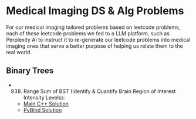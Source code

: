 # Medical Imaging DS & Alg Problems

For our medical imaging tailored problems based on leetcode problems, each of these leetcode problems we fed
to a LLM platform, such as Perplexity AI to instruct it to re-generate our leetcode problems into medical imaging
ones that serve a better purpose of helping us relate them to the real world.

## Binary Trees

- 938. Range Sum of BST (Identify & Quantify Brain Region of Interest Intensity Levels): 
    - [Main C++ Solution](./binary_trees/938_range_sum_of_bst/cpp/main.cpp)
    - [PyBind Solution](./binary_trees/938_range_sum_of_bst/py/brain_region_analysis.py)